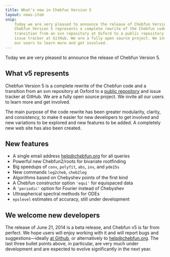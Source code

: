 ```yaml
---
title: What's new in Chebfun Version 5
layout: news-item
snip:
    Today we are very pleased to announce the release of Chebfun Version 5.
    Chebfun Version 5 represents a complete rewrite of the Chebfun code and a
    transition from an svn repository at Oxford to a public repository and
    issue tracker at GitHub. We are a fully open source project. We invite all
    our users to learn more and get involved.
---
```


Today we are very pleased to announce the release of Chebfun Version 5.

## What v5 represents

Chebfun Version 5 is a complete rewrite of the Chebfun code and a transition
from an svn repository at Oxford to a [public
repository](http://github.com/chebfun/chebfun) and issue tracker at GitHub. We
are a fully open source project. We invite all our users to learn more and
get involved.

The main purpose of the code rewrite has been greater modularity, clarity, and
consistency, to make it easier for new developers to get involved and new
variations to be explored and new features to be added. A completely new web
site has also been created.

## New features

* A single email address [help@chebfun.org](mailto:help@chebfun.org) for all
  queries
* Powerful new Chebfun2/roots for bivariate rootfinding
* Big speedups of `conv`, `polyfit`, `abs`, `inv`, and `pde15s`
* New commands `leg2cheb`, `cheb2leg`
* Algorithms based on Chebyshev points of the first kind
* A Chebfun constructor option `'equi'` for equispaced data
* A `'periodic'` option for Fourier instead of Chebyshev
* Ultraspherical spectral methods for ODEs
* `epslevel` estimates of accuracy, still under development

## We welcome new developers

The release of June 21, 2014 is a beta release, and Chebfun v5 is far from
perfect. We hope users will enjoy working with it and will report bugs and
suggestions—ideally [at Github](http://github.com/chebfun/chebfun/issues), or
alternatively to [help@chebfun.org](mailto:help@chebfun.org). The last three
bullet points above, in particular, are very much under development and are
expected to evolve significantly in the next year.
